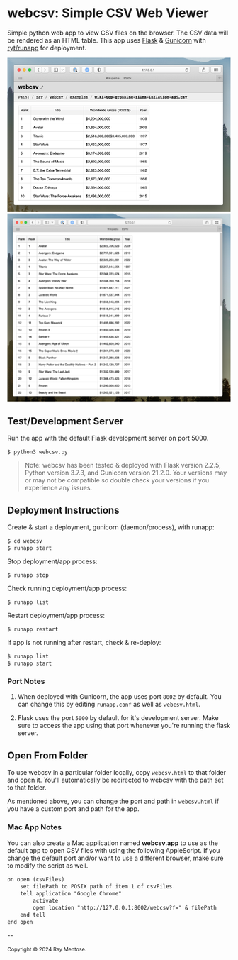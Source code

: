 # webcsv: Simple CSV Web Viewer

Simple python web app to view CSV files on the browser. The CSV data will be rendered as an HTML table. This app uses [Flask](https://github.com/flask/flask) & [Gunicorn](https://github.com/gunicorn/gunicorn) with [ryt/runapp](https://github.com/ryt/runapp) for deployment.

![](images/screen-shot-3.png)
![](images/screen-shot-2.png)

## Test/Development Server

Run the app with the default Flask development server on port 5000.

```
$ python3 webcsv.py
```

> Note: webcsv has been tested & deployed with Flask version 2.2.5, Python version 3.7.3, and Gunicorn version 21.2.0. Your versions may or may not be compatible so double check your versions if you experience any issues.

## Deployment Instructions

Create & start a deployment, gunicorn (daemon/process), with runapp:

```
$ cd webcsv
$ runapp start
```

Stop deployment/app process:

```
$ runapp stop
```

Check running deployment/app process:

```
$ runapp list
```

Restart deployment/app process:

```
$ runapp restart
```

If app is not running after restart, check & re-deploy:

```
$ runapp list
$ runapp start
```

### Port Notes

1. When deployed with Gunicorn, the app uses port `8002` by default. You can change this by editing `runapp.conf` as well as `webcsv.html`.

2. Flask uses the port `5000` by default for it's development server. Make sure to access the app using that port whenever you're running the flask server.

## Open From Folder

To use webcsv in a particular folder locally, copy `webcsv.html` to that folder and open it. You'll automatically be redirected to webcsv with the path set to that folder.

As mentioned above, you can change the port and path in `webcsv.html` if you have a custom port and path for the app.

### Mac App Notes

You can also create a Mac application named **webcsv.app** to use as the default app to open CSV files with using the following AppleScript. If you change the default port and/or want to use a different browser, make sure to modify the script as well.

```
on open (csvFiles)
	set filePath to POSIX path of item 1 of csvFiles
	tell application "Google Chrome"
		activate
		open location "http://127.0.0.1:8002/webcsv?f=" & filePath
	end tell
end open
```

--

<small>Copyright &copy; 2024 Ray Mentose.</small>

